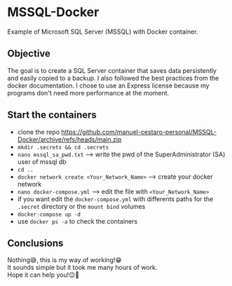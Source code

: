 # MSSQL-Docker
Example of Microsoft SQL Server (MSSQL) with Docker container.

## Objective
The goal is to create a SQL Server container that saves data persistently and easily copied to a backup. I also followed the best practices from the docker documentation. I chose to use an Express license because my programs don't need more performance at the moment.

## Start the containers
- clone the repo https://github.com/manuel-cestaro-personal/MSSQL-Docker/archive/refs/heads/main.zip
- `mkdir .secrets && cd .secrets`
- `nano mssql_sa_pwd.txt` --> write the pwd of the SuperAdministrator (SA) user of mssql db
- `cd ..`
- `docker network create <Your_Network_Name>` --> create your docker network
- `nano docker-compose.yml` --> edit the file with `<Your_Network_Name>`
- if you want edit the `docker-compose.yml` with differents paths for the `.secret` directory or the `mount bind` volumes
- `docker-compose up -d`
- use `docker ps -a` to check the containers

## Conclusions
Nothing&#128517;, this is my way of working!&#128513;<br>
It sounds simple but it took me many hours of work.<br>
Hope it can help you!&#128521;&#128406;